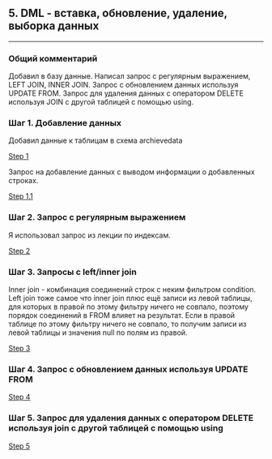 ## 5. DML - вставка, обновление, удаление, выборка данных

---
### Общий комментарий
Добавил в базу данные. Написал запрос с регулярным выражением, LEFT JOIN, INNER JOIN. Запрос с обновлением данных используя UPDATE FROM. Запрос для удаления данных с оператором DELETE используя JOIN с другой таблицей с помощью using.

### Шаг 1. Добавление данных

Добавил данные к таблицам в схема archievedata

[Step 1](https://github.com/maxyustus/RDBM_OTUS/blob/main/5.%20DML%20-%20%D0%B2%D1%81%D1%82%D0%B0%D0%B2%D0%BA%D0%B0%2C%20%D0%BE%D0%B1%D0%BD%D0%BE%D0%B2%D0%BB%D0%B5%D0%BD%D0%B8%D0%B5%2C%20%D1%83%D0%B4%D0%B0%D0%BB%D0%B5%D0%BD%D0%B8%D0%B5%2C%20%D0%B2%D1%8B%D0%B1%D0%BE%D1%80%D0%BA%D0%B0%20%D0%B4%D0%B0%D0%BD%D0%BD%D1%8B%D1%85/insertarchievedata.sql)

Запрос на добавление данных с выводом информации о добавленных строках.

[Step 1.1](https://github.com/maxyustus/RDBM_OTUS/blob/main/5.%20DML%20-%20%D0%B2%D1%81%D1%82%D0%B0%D0%B2%D0%BA%D0%B0%2C%20%D0%BE%D0%B1%D0%BD%D0%BE%D0%B2%D0%BB%D0%B5%D0%BD%D0%B8%D0%B5%2C%20%D1%83%D0%B4%D0%B0%D0%BB%D0%B5%D0%BD%D0%B8%D0%B5%2C%20%D0%B2%D1%8B%D0%B1%D0%BE%D1%80%D0%BA%D0%B0%20%D0%B4%D0%B0%D0%BD%D0%BD%D1%8B%D1%85/updatereturning.sql)

### Шаг 2. Запрос с регулярным выражением

Я использовал запрос из лекции по индексам.

[Step 2](https://github.com/maxyustus/RDBM_OTUS/blob/main/5.%20DML%20-%20%D0%B2%D1%81%D1%82%D0%B0%D0%B2%D0%BA%D0%B0%2C%20%D0%BE%D0%B1%D0%BD%D0%BE%D0%B2%D0%BB%D0%B5%D0%BD%D0%B8%D0%B5%2C%20%D1%83%D0%B4%D0%B0%D0%BB%D0%B5%D0%BD%D0%B8%D0%B5%2C%20%D0%B2%D1%8B%D0%B1%D0%BE%D1%80%D0%BA%D0%B0%20%D0%B4%D0%B0%D0%BD%D0%BD%D1%8B%D1%85/regexpquery.sql)

### Шаг 3. Запросы с left/inner join

Inner join - комбинация соединений строк с неким фильтром condition. 
Left join тоже самое что inner join плюс ещё записи из левой таблицы, для которых в правой по этому фильтру ничего не совпало, поэтому порядок соединений в FROM влияет на результат. Если в правой таблице по этому фильтру ничего не совпало, то получим записи из левой таблицы  и значения null по полям из правой.

[Step 3](https://github.com/maxyustus/RDBM_OTUS/blob/main/5.%20DML%20-%20%D0%B2%D1%81%D1%82%D0%B0%D0%B2%D0%BA%D0%B0%2C%20%D0%BE%D0%B1%D0%BD%D0%BE%D0%B2%D0%BB%D0%B5%D0%BD%D0%B8%D0%B5%2C%20%D1%83%D0%B4%D0%B0%D0%BB%D0%B5%D0%BD%D0%B8%D0%B5%2C%20%D0%B2%D1%8B%D0%B1%D0%BE%D1%80%D0%BA%D0%B0%20%D0%B4%D0%B0%D0%BD%D0%BD%D1%8B%D1%85/jointables.sql)

### Шаг 4. Запрос с обновлением данных используя UPDATE FROM 

[Step 4](https://github.com/maxyustus/RDBM_OTUS/blob/main/5.%20DML%20-%20%D0%B2%D1%81%D1%82%D0%B0%D0%B2%D0%BA%D0%B0%2C%20%D0%BE%D0%B1%D0%BD%D0%BE%D0%B2%D0%BB%D0%B5%D0%BD%D0%B8%D0%B5%2C%20%D1%83%D0%B4%D0%B0%D0%BB%D0%B5%D0%BD%D0%B8%D0%B5%2C%20%D0%B2%D1%8B%D0%B1%D0%BE%D1%80%D0%BA%D0%B0%20%D0%B4%D0%B0%D0%BD%D0%BD%D1%8B%D1%85/updatecountry.sql)

### Шаг 5. Запрос для удаления данных с оператором DELETE используя join с другой таблицей с помощью using

[Step 5](https://github.com/maxyustus/RDBM_OTUS/blob/main/5.%20DML%20-%20%D0%B2%D1%81%D1%82%D0%B0%D0%B2%D0%BA%D0%B0%2C%20%D0%BE%D0%B1%D0%BD%D0%BE%D0%B2%D0%BB%D0%B5%D0%BD%D0%B8%D0%B5%2C%20%D1%83%D0%B4%D0%B0%D0%BB%D0%B5%D0%BD%D0%B8%D0%B5%2C%20%D0%B2%D1%8B%D0%B1%D0%BE%D1%80%D0%BA%D0%B0%20%D0%B4%D0%B0%D0%BD%D0%BD%D1%8B%D1%85/deleteusing.sql)